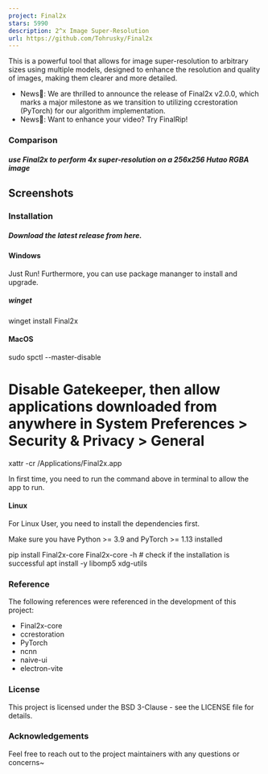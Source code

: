 ```yaml
---
project: Final2x
stars: 5990
description: 2^x Image Super-Resolution
url: https://github.com/Tohrusky/Final2x
---
```


This is a powerful tool that allows for image super-resolution to arbitrary sizes using multiple models, designed to enhance the resolution and quality of images, making them clearer and more detailed.

-   News🎉: We are thrilled to announce the release of Final2x v2.0.0, which marks a major milestone as we transition to utilizing ccrestoration (PyTorch) for our algorithm implementation.
-   News🎉: Want to enhance your video? Try FinalRip!

### Comparison

##### use Final2x to perform 4x super-resolution on a 256x256 Hutao RGBA image

Screenshots
-----------

### Installation

##### Download the latest release from here.

#### Windows

Just Run! Furthermore, you can use package mananger to install and upgrade.

##### winget

winget install Final2x

#### MacOS

sudo spctl --master-disable
# Disable Gatekeeper, then allow applications downloaded from anywhere in System Preferences > Security & Privacy > General
xattr -cr /Applications/Final2x.app

In first time, you need to run the command above in terminal to allow the app to run.

#### Linux

For Linux User, you need to install the dependencies first.

Make sure you have Python >= 3.9 and PyTorch >= 1.13 installed

pip install Final2x-core
Final2x-core -h # check if the installation is successful
apt install -y libomp5 xdg-utils

### Reference

The following references were referenced in the development of this project:

-   Final2x-core
-   ccrestoration
-   PyTorch
-   ncnn
-   naive-ui
-   electron-vite

### License

This project is licensed under the BSD 3-Clause - see the LICENSE file for details.

### Acknowledgements

Feel free to reach out to the project maintainers with any questions or concerns~
